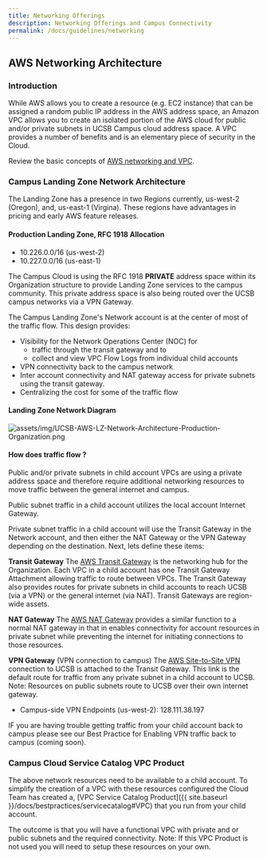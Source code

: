 ```yaml
---
title: Networking Offerings
description: Networking Offerings and Campus Connectivity
permalink: /docs/guidelines/networking
---
```


## AWS Networking Architecture

### Introduction

While AWS allows you to create a resource (e.g. EC2 instance) that can be assigned a random public IP address in the AWS address space, an Amazon VPC allows you to create an isolated portion of the AWS cloud for public and/or private subnets in UCSB Campus cloud address space. A VPC provides a number of benefits and is an elementary piece of security in the Cloud.

Review the basic concepts of [AWS networking and VPC](https://docs.aws.amazon.com/vpc/latest/userguide/what-is-amazon-vpc.html).

### Campus Landing Zone Network Architecture
The Landing Zone has a presence in two Regions currently, us-west-2 (Oregon), and, us-east-1 (Virgina).  These regions have advantages in pricing and early AWS feature releases.

#### Production Landing Zone, RFC 1918 Allocation
  - 10.226.0.0/16 (us-west-2)
  - 10.227.0.0/16 (us-east-1)

The Campus Cloud is using the RFC 1918 **PRIVATE** address space within its Organization structure to provide Landing Zone services to the campus community.  This private address space is also being routed over the UCSB campus networks via a VPN Gateway.

The Campus Landing Zone's Network account is at the center of most of the traffic flow. This design provides:

  - Visibility for the Network Operations Center (NOC) for
     - traffic through the transit gateway and to
     - collect and view VPC Flow Logs from individual child accounts
  - VPN connectivity back to the campus network
  - Inter account connectivity and NAT gateway access for private subnets using the transit gateway.
  - Centralizing the cost for some of the traffic flow

#### Landing Zone Network Diagram
![assets/img/UCSB-AWS-LZ-Network-Architecture-Production-Organization.png]({{site.url}}assets/img/UCSB-AWS-LZ-Network-Architecture-Production-Organization.png)

#### How does traffic flow ?
Public and/or private subnets in child account VPCs are using a private address space and therefore require additional networking resources to move traffic between the general internet and campus.  

Public subnet traffic in a child account utilizes the local account Internet Gateway.

Private subnet traffic in a child account will use the Transit Gateway in the Network account, and then either the NAT Gateway or the VPN Gateway depending on the destination. Next, lets define these items:

**Transit Gateway**
The [AWS Transit Gateway](https://docs.aws.amazon.com/vpc/latest/tgw/what-is-transit-gateway.html) is the networking hub for the Organization.  Each VPC in a child account has one Transit Gateway Attachment allowing traffic to route between VPCs.  The Transit Gateway also provides routes for private subnets in child accounts to reach UCSB (via a VPN) or the general internet (via NAT).  Transit Gateways are region-wide assets.

**NAT Gateway**
The [AWS NAT Gateway](https://docs.aws.amazon.com/vpc/latest/userguide/vpc-nat-gateway.html) provides a similar function to a normal NAT gateway in that in enables connectivity for account resources in private subnet while preventing the internet for initiating connections to those resources.

**VPN Gateway** (VPN connection to campus)
The [AWS Site-to-Site VPN](https://docs.aws.amazon.com/vpn/latest/s2svpn/VPC_VPN.html) connection to UCSB is attached to the Transit Gateway.  This link is the default route for traffic from any private subnet in a child account to UCSB.  Note: Resources on public subnets route to UCSB over their own internet gateway.
  - Campus-side VPN Endpoints (us-west-2):  128.111.38.197


IF you are having trouble getting traffic from your child account back to campus please see our Best Practice for Enabling VPN traffic back to campus (coming soon).

### Campus Cloud Service Catalog VPC Product
The above network resources need to be available to a child account. To simplify the creation of a VPC with these resources configured the Cloud Team has created a, [VPC Service Catalog Product]({{ site.baseurl }}/docs/bestpractices/servicecatalog#VPC) that you run from your child account.  

The outcome is that you will have a functional VPC with private and or public subnets and the required connectivity. Note: If this VPC Product is not used you will need to setup these resources on your own.
